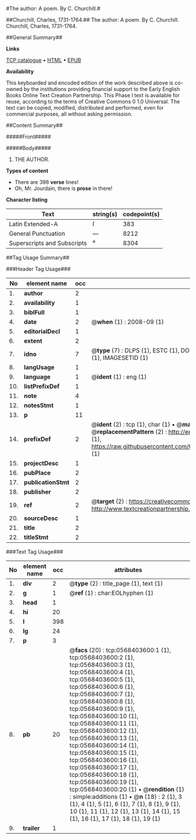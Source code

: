 #The author: A poem. By C. Churchill.#

##Churchill, Charles, 1731-1764.##
The author: A poem. By C. Churchill.
Churchill, Charles, 1731-1764.

##General Summary##

**Links**

[TCP catalogue](http://www.ota.ox.ac.uk/tcp/)  • 
[HTML](http://tei.it.ox.ac.uk/tcp/Texts-HTML/free/004/004793416.html)  • 
[EPUB](http://tei.it.ox.ac.uk/tcp/Texts-EPUB/free/004/004793416.epub)

**Availability**

This keyboarded and encoded edition of the
	       work described above is co-owned by the institutions
	       providing financial support to the Early English Books
	       Online Text Creation Partnership. This Phase I text is
	       available for reuse, according to the terms of Creative
	       Commons 0 1.0 Universal. The text can be copied,
	       modified, distributed and performed, even for
	       commercial purposes, all without asking permission.


##Content Summary##

#####Front#####

#####Body#####

1. THE AUTHOR.

**Types of content**

  * There are 398 **verse** lines!
  * Oh, Mr. Jourdain, there is **prose** in there!

**Character listing**


|Text|string(s)|codepoint(s)|
|---|---|---|
|Latin Extended-A|ſ|383|
|General Punctuation|—|8212|
|Superscripts             and Subscripts|⁰|8304|

##Tag Usage Summary##

###Header Tag Usage###

|No|element name|occ|attributes|
|---|---|---|---|
|1.|__author__|2||
|2.|__availability__|1||
|3.|__biblFull__|1||
|4.|__date__|2| @__when__ (1) : 2008-09 (1)|
|5.|__editorialDecl__|1||
|6.|__extent__|2||
|7.|__idno__|7| @__type__ (7) : DLPS (1), ESTC (1), DOCNO (1), TCP (1), GALEDOCNO (1), CONTENTSET (1), IMAGESETID (1)|
|8.|__langUsage__|1||
|9.|__language__|1| @__ident__ (1) : eng (1)|
|10.|__listPrefixDef__|1||
|11.|__note__|4||
|12.|__notesStmt__|1||
|13.|__p__|11||
|14.|__prefixDef__|2| @__ident__ (2) : tcp (1), char (1)  •  @__matchPattern__ (2) : ([0-9\-]+):([0-9IVX]+) (1), (.+) (1)  •  @__replacementPattern__ (2) : http://eebo.chadwyck.com/downloadtiff?vid=$1&page=$2 (1), https://raw.githubusercontent.com/textcreationpartnership/Texts/master/tcpchars.xml#$1 (1)|
|15.|__projectDesc__|1||
|16.|__pubPlace__|2||
|17.|__publicationStmt__|2||
|18.|__publisher__|2||
|19.|__ref__|2| @__target__ (2) : https://creativecommons.org/publicdomain/zero/1.0/ (1), http://www.textcreationpartnership.org/docs/. (1)|
|20.|__sourceDesc__|1||
|21.|__title__|2||
|22.|__titleStmt__|2||


###Text Tag Usage###

|No|element name|occ|attributes|
|---|---|---|---|
|1.|__div__|2| @__type__ (2) : title_page (1), text (1)|
|2.|__g__|1| @__ref__ (1) : char:EOLhyphen (1)|
|3.|__head__|1||
|4.|__hi__|20||
|5.|__l__|398||
|6.|__lg__|24||
|7.|__p__|3||
|8.|__pb__|20| @__facs__ (20) : tcp:0568403600:1 (1), tcp:0568403600:2 (1), tcp:0568403600:3 (1), tcp:0568403600:4 (1), tcp:0568403600:5 (1), tcp:0568403600:6 (1), tcp:0568403600:7 (1), tcp:0568403600:8 (1), tcp:0568403600:9 (1), tcp:0568403600:10 (1), tcp:0568403600:11 (1), tcp:0568403600:12 (1), tcp:0568403600:13 (1), tcp:0568403600:14 (1), tcp:0568403600:15 (1), tcp:0568403600:16 (1), tcp:0568403600:17 (1), tcp:0568403600:18 (1), tcp:0568403600:19 (1), tcp:0568403600:20 (1)  •  @__rendition__ (1) : simple:additions (1)  •  @__n__ (18) : 2 (1), 3 (1), 4 (1), 5 (1), 6 (1), 7 (1), 8 (1), 9 (1), 10 (1), 11 (1), 12 (1), 13 (1), 14 (1), 15 (1), 16 (1), 17 (1), 18 (1), 19 (1)|
|9.|__trailer__|1||
